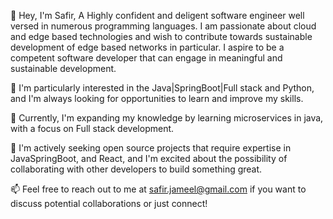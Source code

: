 👋 Hey, I'm Safir, A Highly confident and deligent software engineer well versed in numerous programming languages.
I am passionate about cloud and edge based technologies and wish to contribute towards sustainable development of edge based networks in particular.
I aspire to be a competent software developer that can engage in meaningful and sustainable development.

👀 I'm particularly interested in the Java|SpringBoot|Full stack and Python, and I'm always looking for opportunities to learn and improve my skills.

🌱 Currently, I'm expanding my knowledge by learning microservices in  java, with a focus on Full stack development.

💞️ I'm actively seeking open source projects that require expertise in JavaSpringBoot, and React, and I'm excited about the possibility of collaborating with other developers to build something great.

📫 Feel free to reach out to me at safir.jameel@gmail.com if you want to discuss potential collaborations or just connect!
